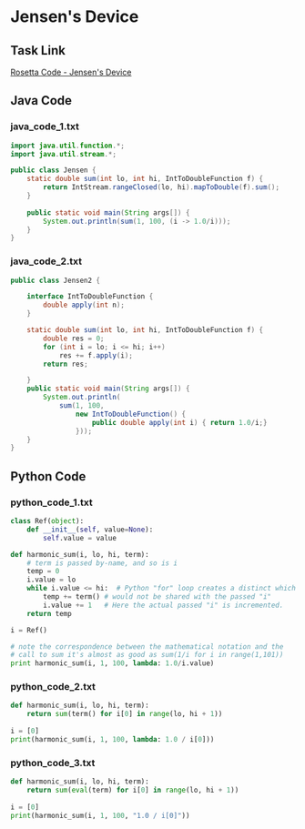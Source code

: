 # Jensen's Device

## Task Link
[Rosetta Code - Jensen's Device](https://rosettacode.org/wiki/Jensen%27s_Device)

## Java Code
### java_code_1.txt
```java
import java.util.function.*;
import java.util.stream.*;

public class Jensen {
    static double sum(int lo, int hi, IntToDoubleFunction f) {
        return IntStream.rangeClosed(lo, hi).mapToDouble(f).sum();
    }
        
    public static void main(String args[]) {
        System.out.println(sum(1, 100, (i -> 1.0/i)));
    }
}

```

### java_code_2.txt
```java
public class Jensen2 {

    interface IntToDoubleFunction {
        double apply(int n);
    }

    static double sum(int lo, int hi, IntToDoubleFunction f) {
        double res = 0;
        for (int i = lo; i <= hi; i++)
            res += f.apply(i);
        return res;

    }
    public static void main(String args[]) {
        System.out.println(
            sum(1, 100,
                new IntToDoubleFunction() {
                    public double apply(int i) { return 1.0/i;}
                }));
    }
}

```

## Python Code
### python_code_1.txt
```python
class Ref(object):
    def __init__(self, value=None):
        self.value = value

def harmonic_sum(i, lo, hi, term):
    # term is passed by-name, and so is i
    temp = 0
    i.value = lo
    while i.value <= hi:  # Python "for" loop creates a distinct which
        temp += term() # would not be shared with the passed "i"
        i.value += 1   # Here the actual passed "i" is incremented.
    return temp

i = Ref()

# note the correspondence between the mathematical notation and the
# call to sum it's almost as good as sum(1/i for i in range(1,101))
print harmonic_sum(i, 1, 100, lambda: 1.0/i.value)

```

### python_code_2.txt
```python
def harmonic_sum(i, lo, hi, term):
    return sum(term() for i[0] in range(lo, hi + 1))
 
i = [0]
print(harmonic_sum(i, 1, 100, lambda: 1.0 / i[0]))

```

### python_code_3.txt
```python
def harmonic_sum(i, lo, hi, term):
    return sum(eval(term) for i[0] in range(lo, hi + 1))
 
i = [0]
print(harmonic_sum(i, 1, 100, "1.0 / i[0]"))

```

